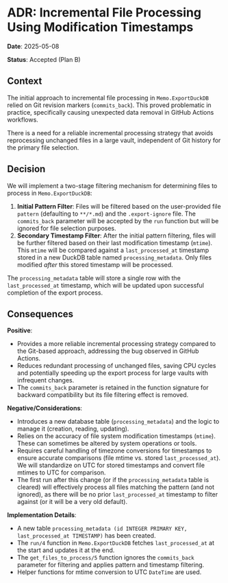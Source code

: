 # ADR: Incremental File Processing Using Modification Timestamps

**Date**: 2025-05-08

**Status**: Accepted (Plan B)

## Context

The initial approach to incremental file processing in `Memo.ExportDuckDB` relied on Git revision markers (`commits_back`). This proved problematic in practice, specifically causing unexpected data removal in GitHub Actions workflows.

There is a need for a reliable incremental processing strategy that avoids reprocessing unchanged files in a large vault, independent of Git history for the primary file selection.

## Decision

We will implement a two-stage filtering mechanism for determining files to process in `Memo.ExportDuckDB`:

1.  **Initial Pattern Filter**: Files will be filtered based on the user-provided file `pattern` (defaulting to `**/*.md`) and the `.export-ignore` file. The `commits_back` parameter will be accepted by the `run` function but will be ignored for file selection purposes.
2.  **Secondary Timestamp Filter**: After the initial pattern filtering, files will be further filtered based on their last modification timestamp (`mtime`). This `mtime` will be compared against a `last_processed_at` timestamp stored in a new DuckDB table named `processing_metadata`. Only files modified _after_ this stored timestamp will be processed.

The `processing_metadata` table will store a single row with the `last_processed_at` timestamp, which will be updated upon successful completion of the export process.

## Consequences

**Positive**:

- Provides a more reliable incremental processing strategy compared to the Git-based approach, addressing the bug observed in GitHub Actions.
- Reduces redundant processing of unchanged files, saving CPU cycles and potentially speeding up the export process for large vaults with infrequent changes.
- The `commits_back` parameter is retained in the function signature for backward compatibility but its file filtering effect is removed.

**Negative/Considerations**:

- Introduces a new database table (`processing_metadata`) and the logic to manage it (creation, reading, updating).
- Relies on the accuracy of file system modification timestamps (`mtime`). These can sometimes be altered by system operations or tools.
- Requires careful handling of timezone conversions for timestamps to ensure accurate comparisons (file mtime vs. stored `last_processed_at`). We will standardize on UTC for stored timestamps and convert file mtimes to UTC for comparison.
- The first run after this change (or if the `processing_metadata` table is cleared) will effectively process all files matching the pattern (and not ignored), as there will be no prior `last_processed_at` timestamp to filter against (or it will be a very old default).

**Implementation Details**:

- A new table `processing_metadata (id INTEGER PRIMARY KEY, last_processed_at TIMESTAMP)` has been created.
- The `run/4` function in `Memo.ExportDuckDB` fetches `last_processed_at` at the start and updates it at the end.
- The `get_files_to_process/5` function ignores the `commits_back` parameter for filtering and applies pattern and timestamp filtering.
- Helper functions for mtime conversion to UTC `DateTime` are used.
